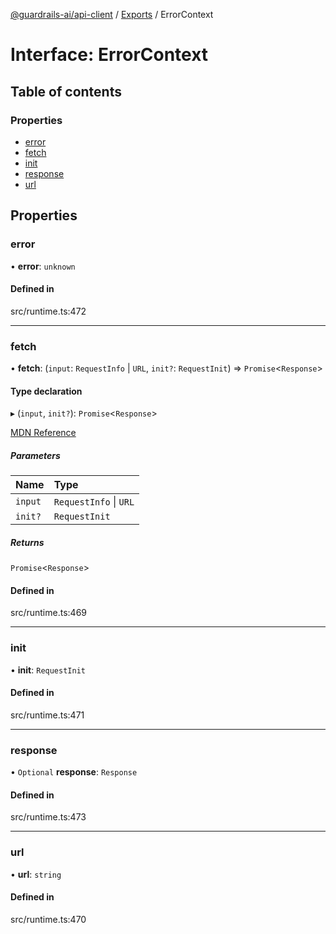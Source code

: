 [@guardrails-ai/api-client](../README.md) / [Exports](../modules.md) / ErrorContext

# Interface: ErrorContext

## Table of contents

### Properties

- [error](ErrorContext.md#error)
- [fetch](ErrorContext.md#fetch)
- [init](ErrorContext.md#init)
- [response](ErrorContext.md#response)
- [url](ErrorContext.md#url)

## Properties

### error

• **error**: `unknown`

#### Defined in

src/runtime.ts:472

___

### fetch

• **fetch**: (`input`: `RequestInfo` \| `URL`, `init?`: `RequestInit`) => `Promise`\<`Response`\>

#### Type declaration

▸ (`input`, `init?`): `Promise`\<`Response`\>

[MDN Reference](https://developer.mozilla.org/docs/Web/API/fetch)

##### Parameters

| Name | Type |
| :------ | :------ |
| `input` | `RequestInfo` \| `URL` |
| `init?` | `RequestInit` |

##### Returns

`Promise`\<`Response`\>

#### Defined in

src/runtime.ts:469

___

### init

• **init**: `RequestInit`

#### Defined in

src/runtime.ts:471

___

### response

• `Optional` **response**: `Response`

#### Defined in

src/runtime.ts:473

___

### url

• **url**: `string`

#### Defined in

src/runtime.ts:470
